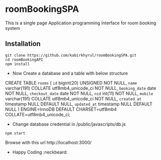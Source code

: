# roomBookingSPA
 This is a single page Application programming interface for room booking system

## Installation
```
git clone https://github.com/kabirkhyrul/roomBookingSPA.git
cd roomBookingAPI
npm install
```
- Now Create a database and a table with below structure

CREATE TABLE `rooms` (
  `id` bigint(20) UNSIGNED NOT NULL,
  `name` varchar(191) COLLATE utf8mb4_unicode_ci NOT NULL,
  `booking_date` date NOT NULL,
  `checkout_date` date NOT NULL,
  `nid` int(11) NOT NULL,
  `mobile` varchar(191) COLLATE utf8mb4_unicode_ci NOT NULL,
  `created_at` timestamp NULL DEFAULT NULL,
  `updated_at` timestamp NULL DEFAULT NULL
) ENGINE=InnoDB DEFAULT CHARSET=utf8mb4 COLLATE=utf8mb4_unicode_ci;

- Change database credential in /public/javascripts/db.js

```
npm start
```
Browse with this url http://localhost:3000/

- Happy Coding :neckbeard:
